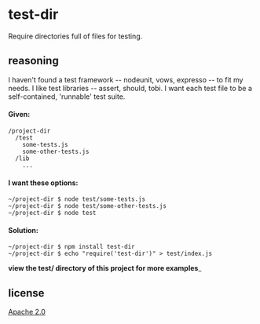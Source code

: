 # test-dir

Require directories full of files for testing.

## reasoning

I haven't found a test framework -- nodeunit, vows, expresso -- to fit my needs.  I like test libraries -- assert, should, tobi.  I want each test file to be a self-contained, 'runnable' test suite.

#### Given:

```
/project-dir
  /test
    some-tests.js
    some-other-tests.js
  /lib
    ...
```

#### I want these options:

```
~/project-dir $ node test/some-tests.js
~/project-dir $ node test/some-other-tests.js
~/project-dir $ node test

```

#### Solution:

```
~/project-dir $ npm install test-dir
~/project-dir $ echo "require('test-dir')" > test/index.js
```

__view the test/ directory of this project for more examples___

## license
[Apache 2.0](http://www.apache.org/licenses/LICENSE-2.0.html)
